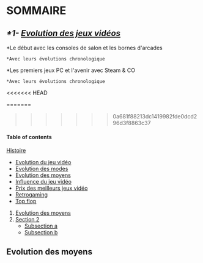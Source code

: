 # **SOMMAIRE**

## _*1- [Evolution des jeux vidéos](https://github.com/kevinniel/jeux-video/blob/master/Histoire/Evolution_JV.md)_

  *Le début avec les consoles de salon et les bornes d'arcades

    *Avec leurs évolutions chronologique

  *Les premiers jeux PC et l'avenir avec Steam & CO

    *Avec leurs évolutions chronologique


<<<<<<< HEAD








=======
>>>>>>> 0a681f88213dc1419982fde0dcd296d3f8863c37
#### Table of contents


[Histoire](Histoire)
- [Evolution du jeu vidéo](Histoire/Evolution_JV.md)
- [Evolution des modes](Histoire/Evolution_des_modes.md)
- [Evolution des moyens](Histoire/Evolution_des_moyens.md)
- [Influence du jeu vidéo](Histoire/Influence_JV_Culture.md)
- [Prix des meilleurs jeux vidéo](Histoire/Prix_des_meilleurs_JV.md)
- [Retrogaming](Histoire/Retrogaming.md)
- [Top flop](Histoire/Top_flop.md)


1. [Evolution des moyens](https://github.com/kevinniel/jeux-video/blob/master/Histoire/Evolution_des_moyens.md)
2. [Section 2](#section-2)
    - [Subsection a](#subsection-a)
    - [Subsection b](#subsection-b)

 ## Evolution des moyens

